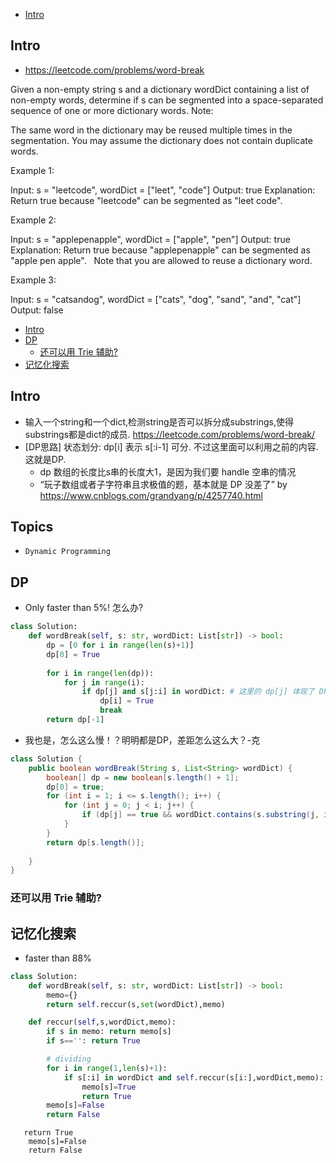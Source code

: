 - [Intro](#intro)

## Intro

- https://leetcode.com/problems/word-break

Given a non-empty string s and a dictionary wordDict containing a list of non-empty words, determine if s can be segmented into a space-separated sequence of one or more dictionary words.
Note:

The same word in the dictionary may be reused multiple times in the segmentation.
You may assume the dictionary does not contain duplicate words.

Example 1:

Input: s = "leetcode", wordDict = ["leet", "code"]
Output: true
Explanation: Return true because "leetcode" can be segmented as "leet code".

Example 2:

Input: s = "applepenapple", wordDict = ["apple", "pen"]
Output: true
Explanation: Return true because "applepenapple" can be segmented as "apple pen apple".
             Note that you are allowed to reuse a dictionary word.

Example 3:

Input: s = "catsandog", wordDict = ["cats", "dog", "sand", "and", "cat"]
Output: false

- [Intro](#intro)
- [DP](#dp)
  - [还可以用 Trie 辅助?](#%e8%bf%98%e5%8f%af%e4%bb%a5%e7%94%a8-trie-%e8%be%85%e5%8a%a9)
- [记忆化搜索](#%e8%ae%b0%e5%bf%86%e5%8c%96%e6%90%9c%e7%b4%a2)



## Intro

- 输入一个string和一个dict,检测string是否可以拆分成substrings,使得substrings都是dict的成员. https://leetcode.com/problems/word-break/
- [DP思路] 状态划分: dp[i] 表示 s[:i-1] 可分. 不过这里面可以利用之前的内容. 这就是DP.
  - dp 数组的长度比s串的长度大1，是因为我们要 handle 空串的情况
  - “玩子数组或者子字符串且求极值的题，基本就是 DP 没差了” by https://www.cnblogs.com/grandyang/p/4257740.html








## Topics

- `Dynamic Programming`


## DP

- Only faster than 5%! 怎么办?

```py
class Solution:
    def wordBreak(self, s: str, wordDict: List[str]) -> bool:
        dp = [0 for i in range(len(s)+1)]
        dp[0] = True
        
        for i in range(len(dp)):
            for j in range(i):
                if dp[j] and s[j:i] in wordDict: # 这里的 dp[j] 体现了 DP 的思想
                    dp[i] = True
                    break
        return dp[-1]
```

- 我也是，怎么这么慢！？明明都是DP，差距怎么这么大？-克
```Java
class Solution {
    public boolean wordBreak(String s, List<String> wordDict) {
        boolean[] dp = new boolean[s.length() + 1];
        dp[0] = true;
        for (int i = 1; i <= s.length(); i++) {
            for (int j = 0; j < i; j++) {
                if (dp[j] == true && wordDict.contains(s.substring(j, i))) dp[i]=true;
            }
        }
        return dp[s.length()];
        
    }
}
```

### 还可以用 Trie 辅助?


## 记忆化搜索

- faster than 88%

```py
class Solution:
    def wordBreak(self, s: str, wordDict: List[str]) -> bool:
        memo={}
        return self.reccur(s,set(wordDict),memo)

    def reccur(self,s,wordDict,memo):
        if s in memo: return memo[s]
        if s=='': return True

        # dividing
        for i in range(1,len(s)+1):
            if s[:i] in wordDict and self.reccur(s[i:],wordDict,memo): # 表示 整个s 都可分
                memo[s]=True
                return True
        memo[s]=False
        return False
```


       return True
        memo[s]=False
        return False
```


